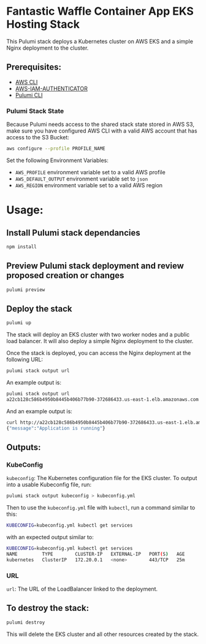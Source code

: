 # Fantastic Waffle Container App EKS Hosting Stack

This Pulumi stack deploys a Kubernetes cluster on AWS EKS and a simple Nginx deployment to the cluster.

## Prerequisites:

- [AWS CLI](https://docs.aws.amazon.com/cli/latest/userguide/getting-started-install.html)
- [AWS-IAM-AUTHENTICATOR](https://docs.aws.amazon.com/eks/latest/userguide/install-aws-iam-authenticator.html)
- [Pulumi CLI](https://www.pulumi.com/docs/install/)

### Pulumi Stack State

Because Pulumi needs access to the shared stack state stored in AWS S3, make sure you have configured AWS CLI with a valid AWS account that has access to the S3 Bucket:

```bash
aws configure --profile PROFILE_NAME
```

Set the following Environment Variables:

- `AWS_PROFILE` environment variable set to a valid AWS profile
- `AWS_DEFAULT_OUTPUT` environment variable set to `json`
- `AWS_REGION` environment variable set to a valid AWS region

# Usage:

## Install Pulumi stack dependancies

```bash
npm install
```

## Preview Pulumi stack deployment and review proposed creation or changes

```bash
pulumi preview
```

## Deploy the stack

```bash
pulumi up
```

The stack will deploy an EKS cluster with two worker nodes and a public load balancer. It will also deploy a simple Nginx deployment to the cluster.

Once the stack is deployed, you can access the Nginx deployment at the following URL:

```bash
pulumi stack output url
```

An example output is:

```bash
pulumi stack output url
a22cb128c586b4950b8445b406b77b90-372686433.us-east-1.elb.amazonaws.com
```

And an example output is:

```bash
curl http://a22cb128c586b4950b8445b406b77b90-372686433.us-east-1.elb.amazonaws.com/v1/
{"message":"Application is running"}
```

## Outputs:

### KubeConfig

`kubeconfig`: The Kubernetes configuration file for the EKS cluster. To output into a usable Kubeconfig file, run:

```bash
pulumi stack output kubeconfig > kubeconfig.yml
```

Then to use the `kubeconfig.yml` file with `kubectl`, run a command similar to this:

```bash
KUBECONFIG=kubeconfig.yml kubectl get services
```

with an expected output similar to:

```bash
KUBECONFIG=kubeconfig.yml kubectl get services
NAME         TYPE        CLUSTER-IP   EXTERNAL-IP   PORT(S)   AGE
kubernetes   ClusterIP   172.20.0.1   <none>        443/TCP   25m
```

### URL

`url`: The URL of the LoadBalancer linked to the deployment.

## To destroy the stack:

```bash
pulumi destroy
```

This will delete the EKS cluster and all other resources created by the stack.
